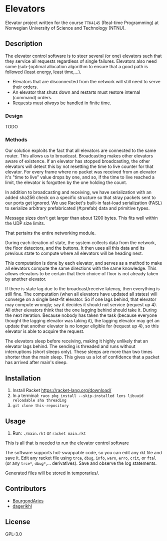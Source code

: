 # Elevators

Elevator project written for the course `TTK4145` (Real-time Programming) at Norwegian University of Science and Technology (NTNU).

## Description

The elevator control software is to steer several (or one) elevators such that they service all requests regardless of single failures.
Elevators also need some (sub-)optimal allocation algorithm to ensure that a good path is followed (least energy, least time,...).

* Elevators that are disconnected from the network will still need to serve their orders.
* An elevator that shuts down and restarts must restore internal (command) orders.
* Requests must _always_ be handled in finite time.

### Design

TODO

### Methods

Our solution exploits the fact that all elevators are connected to the same router. This allows us to broadcast.
Broadcasting makes other elevators aware of existence. If an elevator has stopped broadcasting, the other elevators
will detect this by not resetting the time to live counter for that elevator. For every frame where no packet was received
from an elevator it's "time to live" value drops by one, and so, if the time to live reached a limit, the elevator
is forgotten by the one holding the count.

In addition to broadcasting and receiving, we have serialization with an added sha256 check on a specific structure
so that stray packets sent to our ports get ignored. We use Racket's built-in fast-load serialization (FASL)
to serialize arbitrary prefabricated (#:prefab) data and primitive types.

Message sizes don't get larger than about 1200 bytes. This fits well within the UDP size limits.

That pertains the entire networking module.

During each iteration of state, the system collects data from the network, the floor detectors, and the buttons.
It then uses all this data and its previous state to compute where all elevators will be heading next.

This computation is done by each elevator, and serves as a method to make all elevators compute the same
directions with the same knowledge. This allows elevators to be certain that their choice of floor is not already
taken by another elevator.

If there is state lag due to the broadcast/receive latency, then everything is still fine.
The computation (when all elevators have updated all states) will converge on a single best-fit
elevator. So if one lags behind, that elevator may compute wrongly; say it decides it should not
service (request up 4). All other elevators think that the one lagging behind should take it.
During the next iteration. Because nobody has taken the task (because everyone thought the lagging
elevator was taking it), the lagging elevator may get an update that another elevator is no longer eligible
for (request up 4), so this elevator is able to acquire the request.

The elevators sleep before receiving, making it highly unlikely that an elevator lags behind.
The sending is threaded and runs without interruptions (short sleeps only). These sleeps are
more than two times shorter than the main sleep. This gives us a lot of confidence that a packet
has arrived after main's sleep.

## Installation

1. Install Racket https://racket-lang.org/download/
2. In a terminal: `raco pkg install --skip-installed lens libuuid reloadable sha threading`
3. `git clone this-repository`

## Usage

1. Run: `./main.rkt` or `racket main.rkt`

This is all that is needed to run the elevator control software

The software supports hot-swappable code, so you can edit any rkt file and save it.
Edit any racket file using `trce`, `dbug`, `info`, `warn`, `erro`, `crit`, or `ftal` (or any `trce*`, `dbug*`,... derivatives).
Save and observe the log statements.

Generated files will be stored in temporaries/.

## Contributors

* [BourgondAries](https://github.com/BourgondAries)
* [dagerikhl](https://github.com/dagerikhl)

## License

GPL-3.0
